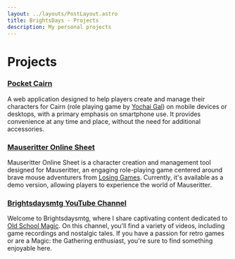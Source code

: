 ```yaml
---
layout: ../layouts/PostLayout.astro
title: BrightsDays - Projects
description: My personal projects
---
```


# Projects

### <a href="https://brightsdays.github.io/pocket-cairn/" target="_blank">Pocket Cairn</a>

A web application designed to help players create and manage their characters for Cairn (role playing game by <a href="https://newschoolrevolution.com/" target="_blank">Yochai Gal</a>) on mobile devices or desktops, with a primary emphasis on smartphone use. It provides convenience at any time and place, without the need for additional accessories.

### <a href="https://brightsdays.github.io/mausritter-online-sheet/" target="_blank">Mauseritter Online Sheet</a>

Mauseritter Online Sheet is a character creation and management tool designed for
Mauseritter, an engaging role-playing game centered around brave mouse adventurers
from <a href="https://losing.games" target="_blank">Losing Games</a>. Currently, it's available as a demo version, allowing players to experience the world of Mauseritter.

### <a href="https://www.youtube.com/brightsdaysmtg" target="_blank">Brightsdaysmtg YouTube Channel</a>

Welcome to Brightsdaysmtg, where I share captivating content dedicated to
<a href="http://oldschool-mtg.blogspot.com/" target="_blank">Old School Magic</a>. On this channel, you'll find a
variety of videos, including game recordings and nostalgic tales. If you have a
passion for retro games or are a Magic: the Gathering enthusiast, you're
sure to find something enjoyable here.
